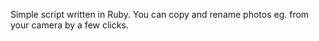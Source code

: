 Simple script written in Ruby. You can copy and rename photos eg. from your camera by a few clicks.
